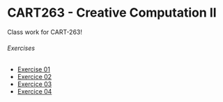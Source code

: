 # CART263 - Creative Computation II
Class work for CART-263!

###### Exercises
- [Exercise 01](https://stphnied.github.io/cart263/exercises/01-wheres-sausage-dog-plus/)
- [Exercice 02](https://stphnied.github.io/cart263/exercises/02-slamina-plus/)
- [Exercice 03](https://stphnied.github.io/cart263/exercises/03-spy-plus/)
- [Exercice 04](https://stphnied.github.io/cart263/exercises/04-bubble-popper-plus/)

